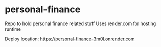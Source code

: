 # personal-finance
Repo to hold personal finance related stuff
Uses render.com for hosting runtime

Deploy location: https://personal-finance-3m0l.onrender.com
